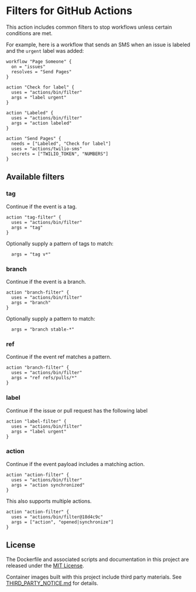 # Filters for GitHub Actions

This action includes common filters to stop workflows unless certain conditions are met.

For example, here is a workflow that sends an SMS when an issue is labeled and the `urgent` label was added:

```workflow
workflow "Page Someone" {
  on = "issues"
  resolves = "Send Pages"
}

action "Check for label" {
  uses = "actions/bin/filter"
  args = "label urgent"
}

action "Labeled" {
  uses = "actions/bin/filter"
  args = "action labeled"
}

action "Send Pages" {
  needs = ["Labeled", "Check for label"]
  uses = "actions/twilio-sms"
  secrets = ["TWILIO_TOKEN", "NUMBERS"]
}
```

## Available filters

### tag

Continue if the event is a tag.

```workflow
action "tag-filter" {
  uses = "actions/bin/filter"
  args = "tag"
}
```

Optionally supply a pattern of tags to match:

```workflow
  args = "tag v*"
```

### branch

Continue if the event is a branch.

```workflow
action "branch-filter" {
  uses = "actions/bin/filter"
  args = "branch"
}
```

Optionally supply a pattern to match:

```workflow
  args = "branch stable-*"
```

### ref

Continue if the event ref matches a pattern.

```workflow
action "branch-filter" {
  uses = "actions/bin/filter"
  args = "ref refs/pulls/*"
}
```

### label

Continue if the issue or pull request has the following label

```workflow
action "label-filter" {
  uses = "actions/bin/filter"
  args = "label urgent"
}
```

### action

Continue if the event payload includes a matching action.

```workflow
action "action-filter" {
  uses = "actions/bin/filter"
  args = "action synchronized"
}
```

This also supports multiple actions.

```workflow
action "action-filter" {
  uses = "actions/bin/filter@18d4c9c"
  args = ["action", "opened|synchronize"]
}
```

## License

The Dockerfile and associated scripts and documentation in this project are released under the [MIT License](LICENSE).

Container images built with this project include third party materials. See [THIRD_PARTY_NOTICE.md](THIRD_PARTY_NOTICE.md) for details.
